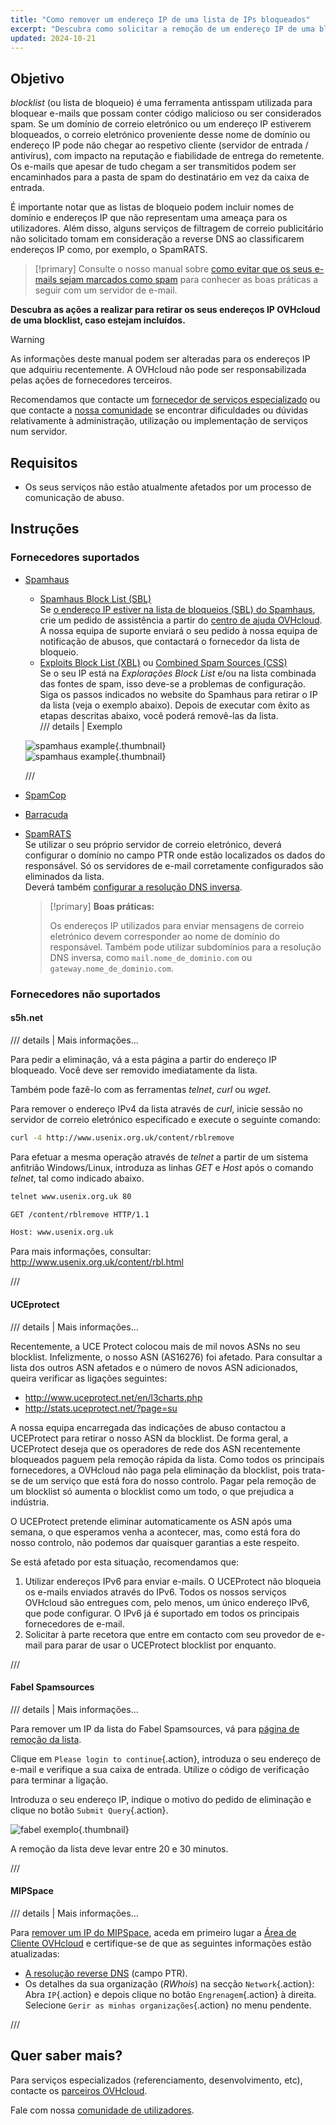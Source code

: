 ```yaml
---
title: "Como remover um endereço IP de uma lista de IPs bloqueados"
excerpt: "Descubra como solicitar a remoção de um endereço IP de uma blocklist se os seus serviços são afetados por fornecedores de antispam"
updated: 2024-10-21
---
```


## Objetivo

*blocklist* (ou lista de bloqueio) é uma ferramenta antisspam utilizada para bloquear e-mails que possam conter código malicioso ou ser considerados spam. Se um domínio de correio eletrónico ou um endereço IP estiverem bloqueados, o correio eletrónico proveniente desse nome de domínio ou endereço IP pode não chegar ao respetivo cliente (servidor de entrada / antivírus), com impacto na reputação e fiabilidade de entrega do remetente. Os e-mails que apesar de tudo chegam a ser transmitidos podem ser encaminhados para a pasta de spam do destinatário em vez da caixa de entrada.

É importante notar que as listas de bloqueio podem incluir nomes de domínio e endereços IP que não representam uma ameaça para os utilizadores. Além disso, alguns serviços de filtragem de correio publicitário não solicitado tomam em consideração a reverse DNS ao classificarem endereços IP como, por exemplo, o SpamRATS.

> [!primary]
> Consulte o nosso manual sobre [como evitar que os seus e-mails sejam marcados como spam](/pages/bare_metal_cloud/dedicated_servers/mail_sending_optimization) para conhecer as boas práticas a seguir com um servidor de e-mail.
>

**Descubra as ações a realizar para retirar os seus endereços IP OVHcloud de uma blocklist, caso estejam incluídos.**

> [!warning]
> As informações deste manual podem ser alteradas para os endereços IP que adquiriu recentemente. A OVHcloud não pode ser responsabilizada pelas ações de fornecedores terceiros.
>
> Recomendamos que contacte um [fornecedor de serviços especializado](/links/partner) ou que contacte a [nossa comunidade](/links/community) se encontrar dificuldades ou dúvidas relativamente à administração, utilização ou implementação de serviços num servidor.
>

## Requisitos

- Os seus serviços não estão atualmente afetados por um processo de comunicação de abuso.

## Instruções

### Fornecedores suportados

- [Spamhaus](https://check.spamhaus.org/)

    - [Spamhaus Block List (SBL)](https://www.spamhaus.org/blocklists/spamhaus-blocklist/)  
    Se [o endereço IP estiver na lista de bloqueios (SBL) do Spamhaus](https://check.spamhaus.org/sbl/listings/ovh.net/), crie um pedido de assistência a partir do [centro de ajuda OVHcloud](https://help.ovhcloud.com/csm?id=csm_get_help). A nossa equipa de suporte enviará o seu pedido à nossa equipa de notificação de abusos, que contactará o fornecedor da lista de bloqueio.
    - [Exploits Block List (XBL)](https://www.spamhaus.org/blocklists/exploits-blocklist/) ou [Combined Spam Sources (CSS)](https://www.spamhaus.org/blocklists/combined-spam-sources/)  
    Se o seu IP está na *Explorações Block List* e/ou na lista combinada das fontes de spam, isso deve-se a problemas de configuração. Siga os passos indicados no website do Spamhaus para retirar o IP da lista (veja o exemplo abaixo). Depois de executar com êxito as etapas descritas abaixo, você poderá removê-las da lista.  
    /// details | Exemplo
    
    ![spamhaus example](images/blocklist1.png){.thumbnail}  
    ![spamhaus example](images/blocklist2.png){.thumbnail}

    ///

- [SpamCop](https://www.spamcop.net/bl.shtml)

- [Barracuda](https://www.barracudacentral.org/lookups)

- [SpamRATS](https://spamrats.com/lookup.php)  
    Se utilizar o seu próprio servidor de correio eletrónico, deverá configurar o domínio no campo PTR onde estão localizados os dados do responsável. Só os servidores de e-mail corretamente configurados são eliminados da lista.  
    Deverá também [configurar a resolução DNS inversa](/pages/bare_metal_cloud/virtual_private_servers/configuring-reverse-dns).
    
    > [!primary]
    > **Boas práticas:**
    >
    > Os endereços IP utilizados para enviar mensagens de correio eletrónico devem corresponder ao nome de domínio do responsável. Também pode utilizar subdomínios para a resolução DNS inversa, como `mail.nome_de_dominio.com` ou `gateway.nome_de_dominio.com`.

### Fornecedores não suportados

#### s5h.net

/// details | Mais informações...

Para pedir a eliminação, vá a esta página a partir do endereço IP bloqueado. Você deve ser removido imediatamente da lista.

Também pode fazê-lo com as ferramentas *telnet*, *curl* ou *wget*.

Para remover o endereço IPv4 da lista através de *curl*, inicie sessão no servidor de correio eletrónico especificado e execute o seguinte comando:

```bash
curl -4 http://www.usenix.org.uk/content/rblremove
```

Para efetuar a mesma operação através de *telnet* a partir de um sistema anfitrião Windows/Linux, introduza as linhas *GET* e *Host* após o comando *telnet*, tal como indicado abaixo.

```bash
telnet www.usenix.org.uk 80
```

```bash
GET /content/rblremove HTTP/1.1
```

```bash
Host: www.usenix.org.uk
```

Para mais informações, consultar: <http://www.usenix.org.uk/content/rbl.html>

///

#### UCEprotect

/// details | Mais informações...

Recentemente, a UCE Protect colocou mais de mil novos ASNs no seu blocklist. Infelizmente, o nosso ASN (AS16276) foi afetado. Para consultar a lista dos outros ASN afetados e o número de novos ASN adicionados, queira verificar as ligações seguintes:

- http://www.uceprotect.net/en/l3charts.php
- http://stats.uceprotect.net/?page=su

A nossa equipa encarregada das indicações de abuso contactou a UCEProtect para retirar o nosso ASN da blocklist. De forma geral, a UCEProtect deseja que os operadores de rede dos ASN recentemente bloqueados paguem pela remoção rápida da lista. Como todos os principais fornecedores, a OVHcloud não paga pela eliminação da blocklist, pois trata-se de um serviço que está fora do nosso controlo. Pagar pela remoção de um blocklist só aumenta o blocklist como um todo, o que prejudica a indústria.

O UCEProtect pretende eliminar automaticamente os ASN após uma semana, o que esperamos venha a acontecer, mas, como está fora do nosso controlo, não podemos dar quaisquer garantias a este respeito.

Se está afetado por esta situação, recomendamos que:

1. Utilizar endereços IPv6 para enviar e-mails. O UCEProtect não bloqueia os e-mails enviados através do IPv6. Todos os nossos serviços OVHcloud são entregues com, pelo menos, um único endereço IPv6, que pode configurar. O IPv6 já é suportado em todos os principais fornecedores de e-mail.
2. Solicitar à parte recetora que entre em contacto com seu provedor de e-mail para parar de usar o UCEProtect blocklist por enquanto.

///

#### Fabel Spamsources

/// details | Mais informações...

Para remover um IP da lista do Fabel Spamsources, vá para [página de remoção da lista](https://www.spamsources.fabel.dk/delist).

Clique em `Please login to continue`{.action}, introduza o seu endereço de e-mail e verifique a sua caixa de entrada. Utilize o código de verificação para terminar a ligação.

Introduza o seu endereço IP, indique o motivo do pedido de eliminação e clique no botão `Submit Query`{.action}.

![fabel exemplo](images/blocklist3.png){.thumbnail}

A remoção da lista deve levar entre 20 e 30 minutos.

///

#### MIPSpace

/// details | Mais informações...

Para [remover um IP do MIPSpace](https://www.mipspace.com/remove.php), aceda em primeiro lugar a [Área de Cliente OVHcloud](/links/manager) e certifique-se de que as seguintes informações estão atualizadas:

- [A resolução reverse DNS](/pages/bare_metal_cloud/virtual_private_servers/configuring-reverse-dns) (campo PTR).
- Os detalhes da sua organização (*RWhois*) na secção `Network`{.action}: Abra `IP`{.action} e depois clique no botão `Engrenagem`{.action} à direita. Selecione `Gerir as minhas organizações`{.action} no menu pendente.

///

## Quer saber mais?

Para serviços especializados (referenciamento, desenvolvimento, etc), contacte os [parceiros OVHcloud](/links/partner).

Fale com nossa [comunidade de utilizadores](/links/community).